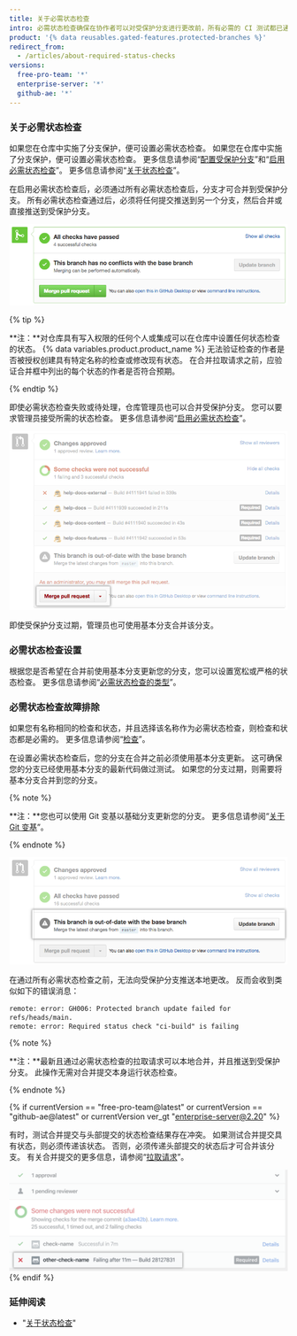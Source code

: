 ```yaml
---
title: 关于必需状态检查
intro: 必需状态检查确保在协作者可以对受保护分支进行更改前，所有必需的 CI 测试都已通过。
product: '{% data reusables.gated-features.protected-branches %}'
redirect_from:
  - /articles/about-required-status-checks
versions:
  free-pro-team: '*'
  enterprise-server: '*'
  github-ae: '*'
---
```


### 关于必需状态检查

如果您在仓库中实施了分支保护，便可设置必需状态检查。 如果您在仓库中实施了分支保护，便可设置必需状态检查。 更多信息请参阅“[配置受保护分支](/articles/configuring-protected-branches/)”和“[启用必需状态检查](/articles/enabling-required-status-checks)”。 更多信息请参阅“[关于状态检查](/github/administering-a-repository/enabling-required-status-checks)”。

在启用必需状态检查后，必须通过所有必需状态检查后，分支才可合并到受保护分支。 所有必需状态检查通过后，必须将任何提交推送到另一个分支，然后合并或直接推送到受保护分支。

![合并受保护分支 ](/assets/images/help/repository/req-status-check-all-passed.png)

{% tip %}

**注：**对仓库具有写入权限的任何个人或集成可以在仓库中设置任何状态检查的状态。 {% data variables.product.product_name %} 无法验证检查的作者是否被授权创建具有特定名称的检查或修改现有状态。 在合并拉取请求之前，应验证合并框中列出的每个状态的作者是否符合预期。

{% endtip %}

即使必需状态检查失败或待处理，仓库管理员也可以合并受保护分支。 您可以要求管理员接受所需的状态检查。 更多信息请参阅“[启用必需状态检查](/github/administering-a-repository/enabling-required-status-checks)”。

![管理员合并受保护分支](/assets/images/help/repository/req-status-check-admin-merge.png)

即使受保护分支过期，管理员也可使用基本分支合并该分支。

### 必需状态检查设置

根据您是否希望在合并前使用基本分支更新您的分支，您可以设置宽松或严格的状态检查。 更多信息请参阅“[必需状态检查的类型](/github/administering-a-repository/types-of-required-status-checks)”。

### 必需状态检查故障排除

如果您有名称相同的检查和状态，并且选择该名称作为必需状态检查，则检查和状态都是必需的。 更多信息请参阅“[检查](/v3/checks/)”。

在设置必需状态检查后，您的分支在合并之前必须使用基本分支更新。 这可确保您的分支已经使用基本分支的最新代码做过测试。 如果您的分支过期，则需要将基本分支合并到您的分支。

{% note %}

**注：**您也可以使用 Git 变基以基础分支更新您的分支。 更多信息请参阅“[关于 Git 变基](/github/using-git/about-git-rebase)”。

{% endnote %}

![过期分支](/assets/images/help/repository/req-status-check-out-of-date.png)

在通过所有必需状态检查之前，无法向受保护分支推送本地更改。 反而会收到类似如下的错误消息：

```shell
remote: error: GH006: Protected branch update failed for refs/heads/main.
remote: error: Required status check "ci-build" is failing
```
{% note %}

**注：**最新且通过必需状态检查的拉取请求可以本地合并，并且推送到受保护分支。 此操作无需对合并提交本身运行状态检查。

{% endnote %}

{% if currentVersion == "free-pro-team@latest" or currentVersion == "github-ae@latest" or currentVersion ver_gt "enterprise-server@2.20" %}

有时，测试合并提交与头部提交的状态检查结果存在冲突。 如果测试合并提交具有状态，则必须传递该状态。 否则，必须传递头部提交的状态后才可合并该分支。 有关合并提交的更多信息，请参阅“[拉取请求](/v3/pulls/#response-1)”。

![具有冲突的合并提交的分支](/assets/images/help/repository/req-status-check-conflicting-merge-commits.png)
{% endif %}

### 延伸阅读

- "[关于状态检查](/github/collaborating-with-issues-and-pull-requests/about-status-checks)"

